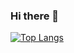 ### Hi there 👋
[![Top Langs](https://github-readme-stats-git-master.itsjeffersonli.vercel.app/api/top-langs/?username=itsjeffersonli&theme=radical&hide=javascript)](https://github.com/itsjeffersonli/github-readme-stats)
<!--
**itsjeffersonli/itsjeffersonli** is a ✨ _special_ ✨ repository because its `README.md` (this file) appears on your GitHub profile.

Here are some ideas to get you started:

- 🔭 I’m currently working on ...
- 🌱 I’m currently learning ...
- 👯 I’m looking to collaborate on ...
- 🤔 I’m looking for help with ...
- 💬 Ask me about ...
- 📫 How to reach me: ...
- 😄 Pronouns: ...
- ⚡ Fun fact: ...
-->

